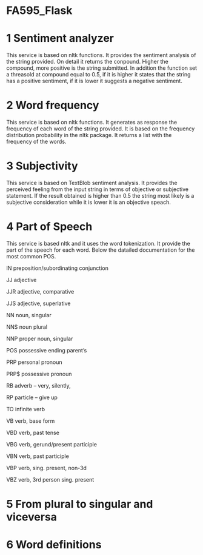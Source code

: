 # FA595_Flask

# 1 Sentiment analyzer
This service is based on nltk functions. It provides the sentiment analysis of the string provided. On detail it returns the conpound.
Higher the compound, more positive is the string submitted. In addition the function set a threasold at compound equal to 0.5, if it is higher it states
that the string has a positive sentiment, if it is lower it suggests a negative sentiment.

# 2 Word frequency
This service is based on nltk functions. It generates as response the frequency of each word of the string provided.
It is based on the frequency distribution probability in the nltk package. It returns a list with the frequency of the words.

# 3 Subjectivity
This service is based on TextBlob sentiment analysis. It provides the perceived feeling from the input string in terms of objective or subjective statement. If the result obtained is higher than 0.5 the string most likely is a subjective consideration while it is lower it is an objective speach.

# 4 Part of Speech
This service is based nltk and it uses the word tokenization. It provide the part of the speech for each word. Below the datailed documentation for the most common POS.

IN    preposition/subordinating conjunction 

JJ    adjective 

JJR   adjective, comparative  

JJS   adjective, superlative  

NN    noun, singular 

NNS   noun plural

NNP   proper noun, singular 

POS   possessive ending parent’s 

PRP   personal pronoun

PRP$  possessive pronoun

RB    adverb – very, silently,  

RP    particle – give up 

TO    infinite verb

VB    verb, base form 

VBD   verb, past tense 

VBG   verb, gerund/present participle

VBN   verb, past participle

VBP   verb, sing. present, non-3d 

VBZ   verb, 3rd person sing. present

# 5 From plural to singular and viceversa


# 6 Word definitions 
